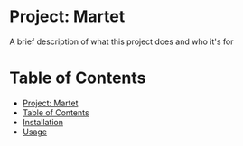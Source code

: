 
# Project: Martet
A brief description of what this project does and who it's for

# Table of Contents
- [Project: Martet](#project-martet)
- [Table of Contents](#table-of-contents)
- [Installation](#installation)
- [Usage](#usage)   